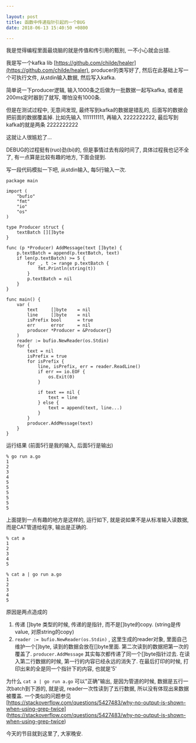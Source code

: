 ```yaml
---

layout: post
title: 函数中传递指针引起的一个BUG
date: 2018-06-13 15:40:50 +0800

---
```


我是觉得编程里面最烧脑的就是传值和传引用的甄别, 一不小心就会出错.

我是写一个kafka lib [https://github.com/childe/healer](https://github.com/childe/healer), producer的类写好了, 然后在此基础上写一个可执行文件, 从stdin输入数据, 然后写入kafka.

简单说一下producer逻辑, 输入1000条之后做为一批数据一起写kafka, 或者是200ms定时器到了就写, 哪怕没有1000条.

但是在测试过程中, 无意间发现, 最终写到kafka的数据是错乱的, 后面写的数据会把前面的数据覆盖掉. 比如先输入 1111111111, 再输入 2222222222, 最后写到kafka的就是两条 2222222222

这就让人很尴尬了...

<!--more-->

DEBUG的过程挺有(ruo)劲(bi)的, 但是事情过去有段时间了, 具体过程我也记不全了, 有一点算是比较有趣的地方, 下面会提到.

写一段代码模拟一下吧, 从stdin输入, 每5行输入一次.

```
package main

import (
	"bufio"
	"fmt"
	"io"
	"os"
)

type Producer struct {
	textBatch [][]byte
}

func (p *Producer) AddMessage(text []byte) {
	p.textBatch = append(p.textBatch, text)
	if len(p.textBatch) >= 5 {
		for _, t := range p.textBatch {
			fmt.Println(string(t))
		}
		p.textBatch = nil
	}
}

func main() {
	var (
		text     []byte    = nil
		line     []byte    = nil
		isPrefix bool      = true
		err      error     = nil
		producer *Producer = &Producer{}
	)
	reader := bufio.NewReader(os.Stdin)
	for {
		text = nil
		isPrefix = true
		for isPrefix {
			line, isPrefix, err = reader.ReadLine()
			if err == io.EOF {
				os.Exit(0)
			}

			if text == nil {
				text = line
			} else {
				text = append(text, line...)
			}
		}
		producer.AddMessage(text)
	}
}
```

运行结果 (前面5行是我的输入, 后面5行是输出)

```
% go run a.go
1
2
3
4
5
5
5
5
5
5
```

上面提到一点有趣的地方是这样的, 运行如下, 就是说如果不是从标准输入读数据, 而是CAT管道给程序, 输出是正确的.

```
% cat a
1
2
3
4
5

% cat a | go run a.go
1
2
3
4
5
```

原因是两点造成的

1. 传递 []byte 类型的时候, 传递的是指针, 而不是[]byte的copy.  (string是传value, 对原string的copy)
2. `reader := bufio.NewReader(os.Stdin)` , 这里生成的reader对象, 里面自己维护一个[]byte, 读到的数据会放在[]byte里面. 第二次读到的数据把第一次的覆盖了. `producer.AddMessage` 其实每次都传递了同一个[]byte指针过去. 在读入第二行数据的时候, 第一行的内容已经永远的消失了. 在最后打印的时候, 打印出来的全是同一个指针下的内容, 也就是'5'

为什么 `cat a | go run a.go` 可以"正确"输出, 是因为管道的时候, 数据是五行一次batch到下游的, 就是说, reader一次性读到了五行数据, 所以没有体现出来数据被覆盖. 一个类似的问题参见 [https://stackoverflow.com/questions/5427483/why-no-output-is-shown-when-using-grep-twice] (https://stackoverflow.com/questions/5427483/why-no-output-is-shown-when-using-grep-twice)


今天的节目就到这里了, 大家晚安.
